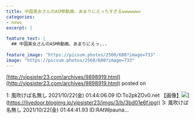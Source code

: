 ```yaml
---
title: 中国美女さんのASMR動画、あまりにえっちすぎるwwwwwww
categories:
- news
excerpt: |
  
feature_text: |
  ## 中国美女さんのASMR動画、あまりにえっ...
  
feature_image: "https://picsum.photos/2560/600?image=733"
image: "https://picsum.photos/2560/600?image=733"
---
```


[http://vipsister23.com/archives/9898919.html](http://vipsister23.com/archives/9898919.html)
posted on 

<!--more-->

1: 風吹けば名無し 2021/10/22(金) 01:44:06.09 ID:To2pkZOv0.net 【画像】![](https://livedoor.blogimg.jp/vipsister23/imgs/8/9/89b4464e.jpg[https://livedoor.blogimg.jp/vipsister23/imgs/3/b/3bd01e6f.jpg)](https://livedoor.blogimg.jp/vipsister23/imgs/3/b/3bd01e6f.jpg)) 3: 風吹けば名無し 2021/10/22(金) 01:44:41.93 ID:RAtWpauna...
